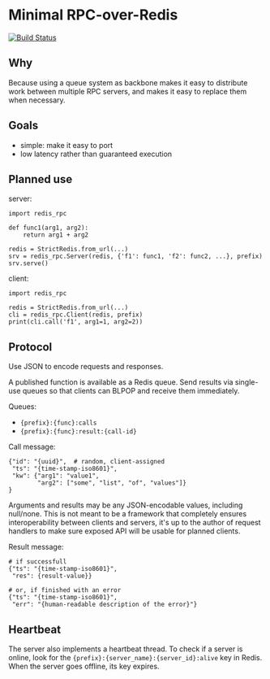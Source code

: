 Minimal RPC-over-Redis
======================

[![Build Status](https://travis-ci.org/Codility/redis-rpc.svg?branch=master)](https://travis-ci.org/Codility/redis-rpc)

Why
---

Because using a queue system as backbone makes it easy to distribute
work between multiple RPC servers, and makes it easy to replace them
when necessary.


Goals
-----

- simple: make it easy to port
- low latency rather than guaranteed execution


Planned use
-----------

server:

    import redis_rpc

    def func1(arg1, arg2):
        return arg1 + arg2

    redis = StrictRedis.from_url(...)
    srv = redis_rpc.Server(redis, {'f1': func1, 'f2': func2, ...}, prefix)
    srv.serve()


client:

    import redis_rpc

    redis = StrictRedis.from_url(...)
    cli = redis_rpc.Client(redis, prefix)
    print(cli.call('f1', arg1=1, arg2=2))


Protocol
--------

Use JSON to encode requests and responses.

A published function is available as a Redis queue.  Send results via
single-use queues so that clients can BLPOP and receive them
immediately.

Queues:

- `{prefix}:{func}:calls`
- `{prefix}:{func}:result:{call-id}`

Call message:

    {"id": "{uuid}",  # random, client-assigned
     "ts": "{time-stamp-iso8601}",
     "kw": {"arg1": "value1",
            "arg2": ["some", "list", "of", "values"]}
    }

Arguments and results may be any JSON-encodable values, including
null/none.  This is not meant to be a framework that completely
ensures interoperability between clients and servers, it's up to the
author of request handlers to make sure exposed API will be usable for
planned clients.

Result message:

    # if successfull
    {"ts": "{time-stamp-iso8601}",
     "res": {result-value}}

    # or, if finished with an error
    {"ts": "{time-stamp-iso8601}",
     "err": "{human-readable description of the error}"}

Heartbeat
---------

The server also implements a heartbeat thread. To check if a server is online,
look for the `{prefix}:{server_name}:{server_id}:alive` key in Redis. When the
server goes offline, its key expires.
